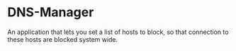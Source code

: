 # DNS-Manager
An application that lets you set a list of hosts to block, so that connection to these hosts are blocked system wide.
